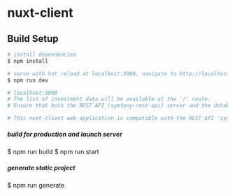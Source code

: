 # nuxt-client

## Build Setup

```bash
# install dependencies
$ npm install

# serve with hot reload at localhost:3000, navigate to http://localhost:3000/  (Make sure you use http instead of https).
$ npm run dev

# localhost:3000
# The list of investment data will be available at the '/' route. 
# Ensure that both the REST API (symfony-rest-api) server and the database server are running before starting the Nuxt server.

# This nuxt-client web application is compatible with the REST API 'symfony-rest-api' project.

```
##### build for production and launch server
$ npm run build
$ npm run start

##### generate static project
$ npm run generate
```


